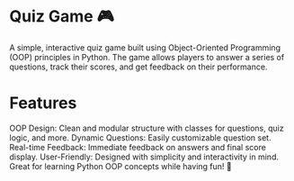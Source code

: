 # Quiz Game 🎮
A simple, interactive quiz game built using Object-Oriented Programming (OOP) principles in Python. The game allows players to answer a series of questions, track their scores, and get feedback on their performance.

# Features
OOP Design: Clean and modular structure with classes for questions, quiz logic, and more.
Dynamic Questions: Easily customizable question set.
Real-time Feedback: Immediate feedback on answers and final score display.
User-Friendly: Designed with simplicity and interactivity in mind.
Great for learning Python OOP concepts while having fun! 🎉
